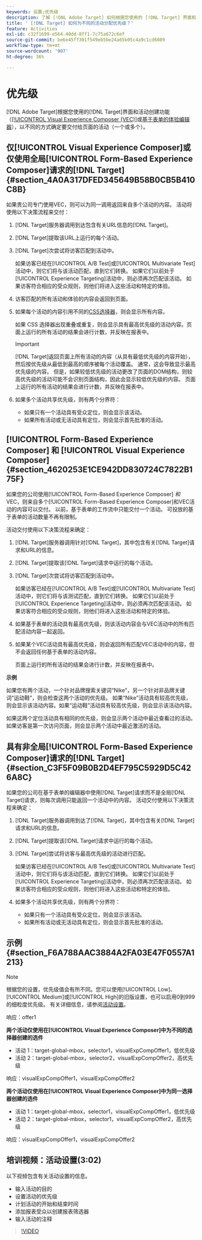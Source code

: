 ```yaml
---
keywords: 设置;优先级
description: 了解 [!DNL Adobe Target] 如何根据您使用的 [!DNL Target] 界面和活动创建功能，以不同的方式确定要交付给页面的活动（或多个活动）。
title: ' [!DNL Target] 如何为不同的活动分配优先级？'
feature: Activities
exl-id: c32f1699-e564-40dd-8ff1-7c75a672c6ef
source-git-commit: be6e45ff301f549eb5be24a65b05c4a9c1cd6089
workflow-type: tm+mt
source-wordcount: '907'
ht-degree: 36%

---
```


# 优先级

[!DNL Adobe Target]根据您使用的[!DNL Target]界面和活动创建功能（[[!UICONTROL Visual Experience Composer (VEC)]](/help/main/c-experiences/c-visual-experience-composer/visual-experience-composer.md)或[基于表单的体验编辑器](/help/main/c-experiences/form-experience-composer.md)），以不同的方式确定要交付给页面的活动（一个或多个）。

## 仅[!UICONTROL Visual Experience Composer]或仅使用全局[!UICONTROL Form-Based Experience Composer]请求的[!DNL Target] {#section_4A0A317DFED345649B58B0CB5B410C8B}

如果贵公司专门使用VEC，则可以为同一调用返回来自多个活动的内容。 活动将使用以下决策流程来交付：

1. [!DNL Target]服务器调用到达包含有关URL信息的[!DNL Target]。
1. [!DNL Target]提取该URL上运行的每个活动。
1. [!DNL Target]次尝试将访客匹配到活动中。

   如果访客已经在[!UICONTROL A/B Test]或[!UICONTROL Multivariate Test]活动中，则它们将与该活动匹配，直到它们转换。 如果它们以前处于[!UICONTROL Experience Targeting]活动中，则必须再次匹配该活动。 如果访客符合相应的受众规则，则他们将进入这些活动和特定的体验。

1. 访客匹配的所有活动和体验的内容会返回到页面。
1. 如果每个活动的内容引用不同的[CSS选择器](/help/main/c-experiences/c-visual-experience-composer/vec-selectors.md#concept_4EB7663E255F439B8D24079D23479337)，则会显示所有内容。

   如果 CSS 选择器出现重叠或重复，则会显示具有最高优先级的活动内容。页面上运行的所有活动的结果会进行计数，并反映在报表中。

   >[!IMPORTANT]
   >
   >[!DNL Target]返回页面上所有活动的内容（从具有最低优先级的内容开始），然后按优先级从最低到最高的顺序被每个活动覆盖。 通常，这会导致显示最高优先级的内容。 但是，如果较低优先级的活动更改了页面的DOM结构，则较高优先级的活动可能不会识别页面结构，因此会显示较低优先级的内容。 页面上运行的所有活动的结果会进行计数，并反映在报表中。

1. 如果多个活动共享优先级，则有两个分界符：

   * 如果只有一个活动具有受众定位，则会显示该活动。
   * 如果所有活动或无活动具有定位，则会显示首先批准的活动。

## [!UICONTROL Form-Based Experience Composer] 和 [!UICONTROL Visual Experience Composer] {#section_4620253E1CE942DD830724C7822B175F}

如果您的公司使用[!UICONTROL Form-Based Experience Composer] *和* VEC，则来自多个[!UICONTROL Form-Based Experience Composer]和VEC活动的内容可以交付。 以前，基于表单的工作流中只能交付一个活动。 可投放的基于表单的活动数量不再有限制。

活动交付使用以下决策流程来确定：

1. [!DNL Target]服务器调用针对[!DNL Target]，其中包含有关[!DNL Target]请求和URL的信息。
1. [!DNL Target]提取该[!DNL Target]请求中运行的每个活动。
1. [!DNL Target]次尝试将访客匹配到活动中。

   如果访客已经在[!UICONTROL A/B Test]或[!UICONTROL Multivariate Test]活动中，则它们将与该测试匹配，直到它们转换。 如果它们以前处于[!UICONTROL Experience Targeting]活动中，则必须再次匹配该活动。 如果访客符合相应的受众规则，则他们将进入这些活动和特定的体验。

1. 如果基于表单的活动具有最高优先级，则该活动内容会与VEC活动中的所有匹配活动内容一起返回。
1. 如果某个VEC活动具有最高优先级，则会返回所有匹配VEC活动中的内容，但不会返回任何基于表单的活动内容。

   页面上运行的所有活动的结果会进行计数，并反映在报表中。

**示例**

如果您有两个活动，一个针对品牌搜索关键词“Nike”，另一个针对非品牌关键词“运动鞋”，则会检查这两个活动的优先级。 如果“Nike”活动具有较高优先级，则会显示该活动内容。如果“运动鞋”活动具有较高优先级，则会显示该活动内容。

如果这两个定位活动具有相同的优先级，则会显示两个活动中最近查看过的活动。如果访客是第一次访问页面，则会显示两个活动中最近激活的活动。

## 具有非全局[!UICONTROL Form-Based Experience Composer]请求的[!DNL Target] {#section_C3F5F09B0B2D4EF795C5929D5C426A8C}

如果您的公司在基于表单的编辑器中使用[!DNL Target]请求而不是全局[!DNL Target]请求，则每次调用只能返回一个活动中的内容。 活动交付使用以下决策流程来确定：

1. [!DNL Target]服务器调用到达了[!DNL Target]，其中包含有关[!DNL Target]请求和URL的信息。
1. [!DNL Target]提取该[!DNL Target]请求中运行的每个活动。
1. [!DNL Target]尝试将访客与最高优先级的活动进行匹配。

   如果访客已经在[!UICONTROL A/B Test]或[!UICONTROL Multivariate Test]活动中，则它们将与该活动匹配，直到它们转换。 如果它们以前处于[!UICONTROL Experience Targeting]活动中，则必须再次匹配该活动。 如果访客符合相应的受众规则，则他们将进入这些活动和特定的体验。

1. 如果多个活动共享优先级，则有两个分界符：

   * 如果只有一个活动具有受众定位，则会显示该活动。
   * 如果所有活动或无活动具有定位，则会显示首先批准的活动。

## 示例 {#section_F6A788AAC3884A2FA03E47F0557A1213}

>[!NOTE]
>
>根据您的设置，优先级值会有所不同。您可以使用[!UICONTROL Low]、[!UICONTROL Medium]或[!UICONTROL High]的旧版设置，也可以启用0到999的细粒度优先级。 有关详细信息，请参阅[活动设置](/help/main/c-activities/activity-settings.md#task_C6B2FF8374724933BE79A83549B9CD02)。

响应：offer1

**两个活动仅使用在[!UICONTROL Visual Experience Composer]中为不同的选择器创建的选件**

* 活动 1：target-global-mbox，selector1，visualExpCompOffer1，低优先级
* 活动 2：target-global-mbox，selector2，visualExpCompOffer2，高优先级

响应：visualExpCompOffer1，visualExpCompOffer2

**两个活动仅使用在[!UICONTROL Visual Experience Composer]中为同一选择器创建的选件**

* 活动 1：target-global-mbox，selector1，visualExpCompOffer1，低优先级
* 活动 2：target-global-mbox，selector1，visualExpCompOffer2，高优先级

响应：visualExpCompOffer1，visualExpCompOffer2

## 培训视频：活动设置(3:02)

以下视频包含有关活动设置的信息。

* 输入活动的目的
* 设置活动的优先级
* 计划活动的开始和结束时间
* 添加报表受众以创建报表筛选器
* 输入活动的注释

>[!VIDEO](https://video.tv.adobe.com/v/17381)
